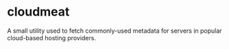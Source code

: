 # cloudmeat
A small utility used to fetch commonly-used metadata for servers in popular cloud-based hosting providers.
